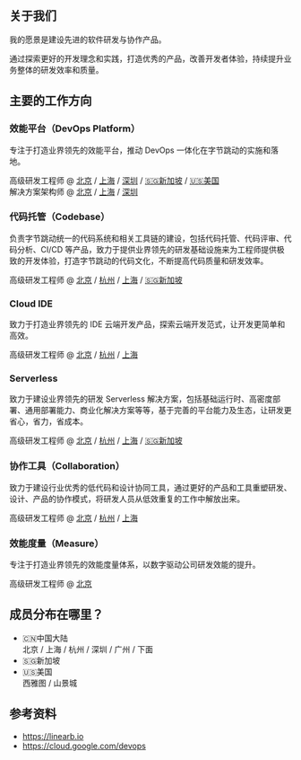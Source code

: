 ## 关于我们

我的愿景是建设先进的软件研发与协作产品。

通过探索更好的开发理念和实践，打造优秀的产品，改善开发者体验，持续提升业务整体的研发效率和质量。

## 主要的工作方向

### 效能平台（DevOps Platform）

专注于打造业界领先的效能平台，推动 DevOps 一体化在字节跳动的实施和落地。

高级研发工程师 @ [北京](https://jobs.bytedance.com/experienced/position/7083682420109625636/detail?use_ssr=1) / [上海](https://jobs.bytedance.com/experienced/position/7083682420110149924/detail?use_ssr=1) / [深圳](https://jobs.bytedance.com/experienced/position/7083682360995432717/detail?use_ssr=1) / [🇸🇬新加坡](mailto:engprod@bytedance.com) / [🇺🇸美国](mailto:engprod@bytedance.com)  
解决方案架构师 @ [北京](https://jobs.bytedance.com/experienced/position/7083681478052710663/detail?use_ssr=1) / [上海](https://jobs.bytedance.com/experienced/position/7083681410024950046/detail?use_ssr=1) / [深圳](https://jobs.bytedance.com/experienced/position/7083681781513423117/detail?use_ssr=1)


### 代码托管（Codebase）

负责字节跳动统一的代码系统和相关工具链的建设，包括代码托管、代码评审、代码分析、CI/CD 等产品，致力于提供业界领先的研发基础设施来为工程师提供极致的开发体验，打造字节跳动的代码文化，不断提高代码质量和研发效率。

高级研发工程师 @ [北京](https://jobs.bytedance.com/experienced/position/7083681393620027684/detail?use_ssr=1) / [杭州](https://jobs.bytedance.com/experienced/position/7083681215731288350/detail?use_ssr=1) / [上海](https://jobs.bytedance.com/experienced/position/7083681212749449509/detail?use_ssr=1) / [🇸🇬新加坡](mailto:engprod@bytedance.com)

### Cloud IDE

致力于打造业界领先的 IDE 云端开发产品，探索云端开发范式，让开发更简单和高效。

高级研发工程师 @ [北京](https://jobs.bytedance.com/experienced/position/7083680612221995271/detail?use_ssr=1) / [杭州](https://jobs.bytedance.com/experienced/position/7083681021305162020/detail?use_ssr=1) / [上海](https://jobs.bytedance.com/experienced/position/7083680612222454023/detail?use_ssr=1)


### Serverless

致力于建设业界领先的研发 Serverless 解决方案，包括基础运行时、高密度部署、通用部署能力、商业化解决方案等等，基于完善的平台能力及生态，让研发更省心，省力，省成本。

高级研发工程师 @ [北京](https://jobs.bytedance.com/experienced/position/7083681212748843301/detail?use_ssr=1) / [杭州](https://jobs.bytedance.com/experienced/position/7083680780804098311/detail?use_ssr=1) / [上海](https://jobs.bytedance.com/experienced/position/7083681410024048926/detail?use_ssr=1) / [🇸🇬新加坡](mailto:engprod@bytedance.com)

### 协作工具（Collaboration）

致力于建设行业优秀的低代码和设计协同工具，通过更好的产品和工具重塑研发、设计、产品的协作模式，将研发人员从低效重复的工作中解放出来。

高级研发工程师 @ [北京](https://jobs.bytedance.com/experienced/position/7083681217732135199/detail?use_ssr=1) / [杭州](https://jobs.bytedance.com/experienced/position/7083680015951792414/detail?use_ssr=1) / [上海](https://jobs.bytedance.com/experienced/position/7083680665875056910/detail?use_ssr=1)


### 效能度量（Measure）

专注于打造业界领先的效能度量体系，以数字驱动公司研发效能的提升。

高级研发工程师 @ [北京](https://jobs.bytedance.com/experienced/position/7083681766397036831/detail?use_ssr=1)


## 成员分布在哪里？

- 🇨🇳中国大陆  
  北京 / 上海 / 杭州 / 深圳 / 广州 / 下面
- 🇸🇬新加坡
- 🇺🇸美国  
  西雅图 / 山景城


## 参考资料

- <https://linearb.io>
- <https://cloud.google.com/devops>
